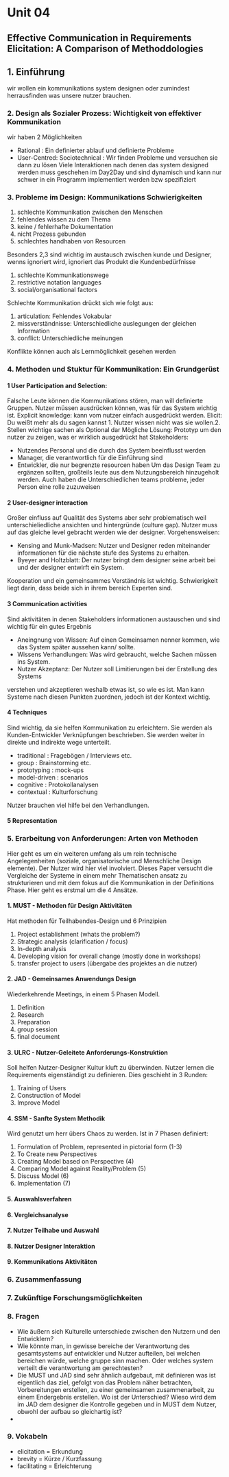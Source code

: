# Unit 04

## Effective Communication in Requirements Elicitation: A Comparison of Methoddologies
## 1. Einführung
wir wollen ein kommunikations system designen oder zumindest herrausfinden was unsere nutzer brauchen. 

### 2. Design als Sozialer Prozess: Wichtigkeit von effektiver Kommunikation
wir haben 2 Möglichkeiten
- Rational : Ein definierter ablauf und definierte Probleme
- User-Centred: Sociotechnical : Wir finden Probleme und versuchen sie dann zu lösen
Viele Interaktionen nach denen das system designed werden muss geschehen im Day2Day und sind dynamisch und kann nur schwer in ein Programm implementiert werden bzw spezifiziert

### 3. Probleme im Design: Kommunikations Schwierigkeiten
1. schlechte Kommunikation zwischen den Menschen
2. fehlendes wissen zu dem Thema
3. keine / fehlerhafte Dokumentation
4. nicht Prozess gebunden
5. schlechtes handhaben von Resourcen

Besonders 2,3 sind wichtig im austausch zwischen kunde und Designer,
wenns ignoriert wird, ignoriert das Produkt die Kundenbedürfnisse

1. schlechte Kommunikationswege
2. restrictive notation languages
3. social/organisational factors

Schlechte Kommunikation drückt sich wie folgt aus:
1. articulation: Fehlendes Vokabular
2. missverständnisse: Unterschiedliche auslegungen der gleichen Information
3. conflict: Unterschiedliche meinungen

Konflikte können auch als Lernmöglichkeit gesehen werden

### 4. Methoden und Stuktur für Kommunikation: Ein Grundgerüst
#### 1 User Participation and Selection:
Falsche Leute können die Kommunikations stören, man will definierte Gruppen.
Nutzer müssen ausdrücken können, was für das System wichtig ist.
Explicit knowledge: kann vom nutzer einfach ausgedrückt werden.
Elicit: Du weißt mehr als du sagen kannst 1. Nutzer wissen nicht was sie wollen.2. Stellen wichtige sachen als Optional dar
Mögliche Lösung: Prototyp um den nutzer zu zeigen, was er wirklich ausgedrückt hat
Stakeholders: 
- Nutzendes Personal und die durch das System beeinflusst werden
- Manager, die verantwortlich für die Einführung sind
- Entwickler, die nur begrenzte resourcen haben
Um das Design Team zu ergänzen sollten, großteils leute aus dem Nutzungsbereich hinzugeholt werden.
Auch haben die Unterschiedlichen teams probleme, jeder Person eine rolle zuzuweisen

#### 2 User-designer interaction
Großer einfluss auf Qualität des Systems aber sehr problematisch weil unterschieliedliche ansichten und hintergründe (culture gap). Nutzer muss auf das gleiche level gebracht werden wie der designer. Vorgehensweisen:
- Kensing and Munk-Madsen: Nutzer und Designer reden miteinander informationen für die nächste stufe des Systems zu erhalten.
- Byeyer and Holtzblatt: Der nutzer bringt dem designer seine arbeit bei und der designer entwirft ein System.

Kooperation und ein gemeinsammes Verständnis ist wichtig. Schwierigkeit liegt darin, dass beide sich in ihrem bereich Experten sind.
#### 3 Communication activities
Sind aktivitäten in denen Stakeholders informationen austauschen und sind wichtig für ein gutes Ergebnis
- Aneingnung von Wissen: Auf einen Gemeinsamen nenner kommen, wie das System später aussehen kann/ sollte.
- Wissens Verhandlungen: Was wird gebraucht, welche Sachen müssen ins System.
- Nutzer Akzeptanz: Der Nutzer soll Limitierungen bei der Erstellung des Systems
  
verstehen und akzeptieren weshalb etwas ist, so wie es ist.
Man kann Systeme nach diesen Punkten zuordnen, jedoch ist der Kontext wichtig.
#### 4 Techniques
Sind wichtig, da sie helfen Kommunikation zu erleichtern. Sie werden als Kunden-Entwickler Verknüpfungen beschrieben. Sie werden weiter in direkte und indirekte wege unterteilt.
- traditional : Fragebögen / Interviews etc.
- group : Brainstorming etc.
- prototyping : mock-ups
- model-driven : scenarios
- cognitive : Protokollanalysen
- contextual : Kulturforschung

Nutzer brauchen viel hilfe bei den Verhandlungen.
#### 5 Representation
### 5. Erarbeitung von Anforderungen: Arten von Methoden
Hier geht es um ein weiteren umfang als um rein technische Angelegenheiten (soziale, organisatorische und Menschliche Design elemente). Der Nutzer wird hier viel involviert. Dieses Paper versucht die Vergleiche der Systeme in einem mehr Thematischen ansatz zu strukturieren und mit dem fokus auf die Kommunikation in der Definitions Phase. Hier geht es erstmal um die 4 Ansätze.
#### 1. MUST - Methoden für Design Aktivitäten
Hat methoden für Teilhabendes-Design und 6 Prinzipien
1. Project establishment (whats the problem?)
2. Strategic analysis (clarification / focus)
3. In-depth analysis
4. Developing vision for overall change (mostly done in workshops)
5. transfer project to users (übergabe des projektes an die nutzer)

#### 2. JAD - Gemeinsames Anwendungs Design
Wiederkehrende Meetings, in einem 5 Phasen Modell. 
1. Definition
2. Research
3. Preparation
4. group session
5. final document

#### 3. ULRC - Nutzer-Geleitete Anforderungs-Konstruktion
Soll helfen Nutzer-Designer Kultur kluft zu überwinden. Nutzer lernen die Requirements eigenständigt zu definieren. Dies geschieht in 3 Runden:
1. Training of Users
2. Construction of Model
3. Improve Model

#### 4. SSM - Sanfte System Methodik
Wird genutzt um herr übers Chaos zu werden. Ist in 7 Phasen definiert:
1. Formulation of Problem, represented in pictorial form (1-3)
2. To Create new Perspectives
3. Creating Model based on Perspective (4)
4. Comparing Model against Reality/Problem (5)
5. Discuss Model (6)
6. Implementation (7)

#### 5. Auswahlsverfahren

#### 6. Vergleichsanalyse
#### 7. Nutzer Teilhabe und Auswahl
#### 8. Nutzer Designer Interaktion
#### 9. Kommunikations Aktivitäten
### 6. Zusammenfassung
### 7. Zukünftige Forschungsmöglichkeiten
### 8. Fragen
- Wie äußern sich Kulturelle unterschiede zwischen den Nutzern und den Entwicklern?
- Wie könnte man, in gewisse bereiche der Verantwortung des gesamtsystems auf entwickler und Nutzer aufteilen, bei welchen bereichen würde, welche gruppe sinn machen. Oder welches system verteilt die verantwortung am gerechtesten?
- Die MUST und JAD sind sehr ähnlich aufgebaut, mit definieren was ist eigentlich das ziel, gefolgt von das Problem näher betrachten, Vorbereitungen erstellen, zu einer gemeinsamen zusammenarbeit, zu einem Endergebnis erstellen. Wo ist der Unterschied? Wieso wird dem im JAD dem designer die Kontrolle gegeben und in MUST dem Nutzer, obwohl der aufbau so gleichartig ist?
- 

### 9. Vokabeln
- elicitation = Erkundung 
- brevity = Kürze / Kurzfassung
- facilitating = Erleichterung




